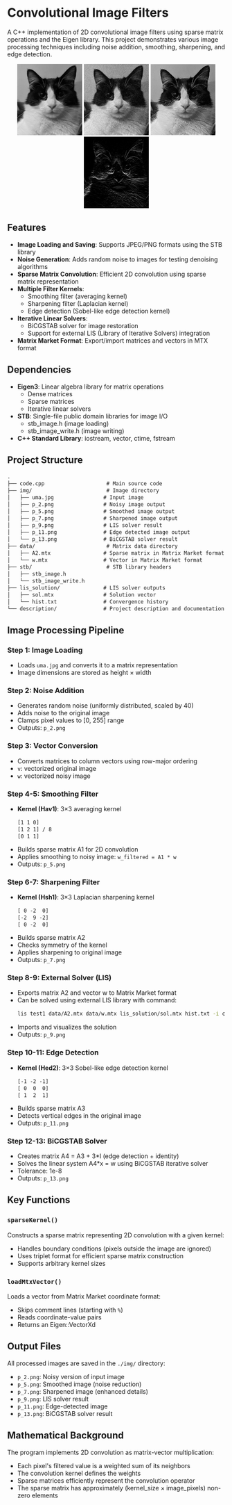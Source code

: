# Convolutional Image Filters

A C++ implementation of 2D convolutional image filters using sparse matrix operations and the Eigen library. This project demonstrates various image processing techniques including noise addition, smoothing, sharpening, and edge detection.

<p align="center">
  <img src="img/uma.jpg" alt="Cat" width="150"/>
  <img src="img/p_2.png" alt="Noised Cat" width="150"/>
  <img src="img/p_7.png" alt="Filtered Cat" width="150"/>
  <img src="img/p_11.png" alt="Edge Detection Cat" width="150"/>
</p>

## Features

- **Image Loading and Saving**: Supports JPEG/PNG formats using the STB library
- **Noise Generation**: Adds random noise to images for testing denoising algorithms
- **Sparse Matrix Convolution**: Efficient 2D convolution using sparse matrix representation
- **Multiple Filter Kernels**:
  - Smoothing filter (averaging kernel)
  - Sharpening filter (Laplacian kernel)
  - Edge detection (Sobel-like edge detection kernel)
- **Iterative Linear Solvers**: 
  - BiCGSTAB solver for image restoration
  - Support for external LIS (Library of Iterative Solvers) integration
- **Matrix Market Format**: Export/import matrices and vectors in MTX format

## Dependencies

- **Eigen3**: Linear algebra library for matrix operations
  - Dense matrices
  - Sparse matrices
  - Iterative linear solvers
- **STB**: Single-file public domain libraries for image I/O
  - stb_image.h (image loading)
  - stb_image_write.h (image writing)
- **C++ Standard Library**: iostream, vector, ctime, fstream

## Project Structure

```
.
├── code.cpp                    # Main source code
├── img/                        # Image directory
│   ├── uma.jpg                # Input image
│   ├── p_2.png                # Noisy image output
│   ├── p_5.png                # Smoothed image output
│   ├── p_7.png                # Sharpened image output
│   ├── p_9.png                # LIS solver result
│   ├── p_11.png               # Edge detected image output
│   └── p_13.png               # BiCGSTAB solver result
├── data/                       # Matrix data directory
│   ├── A2.mtx                 # Sparse matrix in Matrix Market format
│   └── w.mtx                  # Vector in Matrix Market format
├── stb/                        # STB library headers
│   ├── stb_image.h
│   └── stb_image_write.h
├── lis_solution/              # LIS solver outputs
│   ├── sol.mtx                # Solution vector
│   └── hist.txt               # Convergence history
└── description/               # Project description and documentation
```

## Image Processing Pipeline

### Step 1: Image Loading
- Loads `uma.jpg` and converts it to a matrix representation
- Image dimensions are stored as height × width

### Step 2: Noise Addition
- Generates random noise (uniformly distributed, scaled by 40)
- Adds noise to the original image
- Clamps pixel values to [0, 255] range
- Outputs: `p_2.png`

### Step 3: Vector Conversion
- Converts matrices to column vectors using row-major ordering
- `v`: vectorized original image
- `w`: vectorized noisy image

### Step 4-5: Smoothing Filter
- **Kernel (Hav1)**: 3×3 averaging kernel
  ```
  [1 1 0]
  [1 2 1] / 8
  [0 1 1]
  ```
- Builds sparse matrix A1 for 2D convolution
- Applies smoothing to noisy image: `w_filtered = A1 * w`
- Outputs: `p_5.png`

### Step 6-7: Sharpening Filter
- **Kernel (Hsh1)**: 3×3 Laplacian sharpening kernel
  ```
  [ 0 -2  0]
  [-2  9 -2]
  [ 0 -2  0]
  ```
- Builds sparse matrix A2
- Checks symmetry of the kernel
- Applies sharpening to original image
- Outputs: `p_7.png`

### Step 8-9: External Solver (LIS)
- Exports matrix A2 and vector w to Matrix Market format
- Can be solved using external LIS library with command:
  ```bash
  lis test1 data/A2.mtx data/w.mtx lis_solution/sol.mtx hist.txt -i cg -tol 1e-14 -p jacobi
  ```
- Imports and visualizes the solution
- Outputs: `p_9.png`

### Step 10-11: Edge Detection
- **Kernel (Hed2)**: 3×3 Sobel-like edge detection kernel
  ```
  [-1 -2 -1]
  [ 0  0  0]
  [ 1  2  1]
  ```
- Builds sparse matrix A3
- Detects vertical edges in the original image
- Outputs: `p_11.png`

### Step 12-13: BiCGSTAB Solver
- Creates matrix A4 = A3 + 3*I (edge detection + identity)
- Solves the linear system A4*x = w using BiCGSTAB iterative solver
- Tolerance: 1e-8
- Outputs: `p_13.png`

## Key Functions

### `sparseKernel()`
Constructs a sparse matrix representing 2D convolution with a given kernel:
- Handles boundary conditions (pixels outside the image are ignored)
- Uses triplet format for efficient sparse matrix construction
- Supports arbitrary kernel sizes

### `loadMtxVector()`
Loads a vector from Matrix Market coordinate format:
- Skips comment lines (starting with `%`)
- Reads coordinate-value pairs
- Returns an Eigen::VectorXd

## Output Files

All processed images are saved in the `./img/` directory:
- `p_2.png`: Noisy version of input image
- `p_5.png`: Smoothed image (noise reduction)
- `p_7.png`: Sharpened image (enhanced details)
- `p_9.png`: LIS solver result
- `p_11.png`: Edge-detected image
- `p_13.png`: BiCGSTAB solver result

## Mathematical Background

The program implements 2D convolution as matrix-vector multiplication:
- Each pixel's filtered value is a weighted sum of its neighbors
- The convolution kernel defines the weights
- Sparse matrices efficiently represent the convolution operator
- The sparse matrix has approximately (kernel_size × image_pixels) non-zero elements

